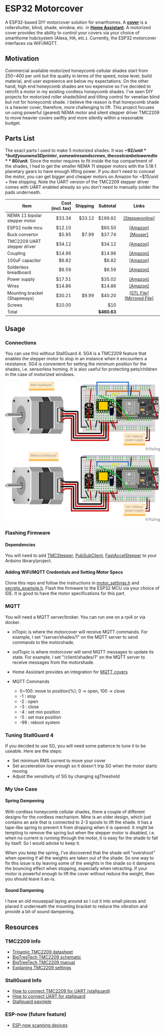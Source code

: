 # ESP32 Motorcover
A ESP32-based DIY motorcover solution for smarthomes. A [**cover**](https://www.home-assistant.io/integrations/cover/)
is a rollershutter, blind, shade, window, etc. in [**Home Assistant**](https://www.home-assistant.io/). A motorized
cover provides the ability to control your covers via your choice of smarthome hub/system (Alexa, HA, etc.). Currently,
the ESP32 motorcover interfaces via WiFi/MQTT.


## Motivation
Commercial available motorized honeycomb cellular shades start from $250-$400 per unit but the quality in terms of
the speed, noise level, build material, and user expreience are below my expectations. On the other hand, high end
honeycomb shades are too expensive so I've decided to retrofit a motor in my existing cordless honeycomb shades. I've
seen DIY projects for motorized roller shade/blind and tilting control for venetian blind but not for honeycomb shade.
I believe the reason is that honeycomb shade is a heavier cover, therefore, more challenging to lift. This project
focuses on using powerful (geared) NEMA motor and silent stepper driver TMC2209 to move heavier covers swiftly and
more silently within a reasonable budget.


## Parts List
The exact parts I used to make 5 motorized shades. It was **~$92/unit** but if you own a 3D printer, some wires and
screws, the cost can be lowered to **~$80/unit**. Since the motor requires to fit inside the top compartment of the 
shades, I had to get the smaller NEMA 11 stepper motors with the 5.18:1 planetary gears to have enough lifting power.
If you don't need to conceal the motor, you can get bigger and cheaper motors on Amazon for ~$15/unit + free shipping.
Note the UART version of the TMC2209 stepper driver comes with UART enabled already so you don't need to manually solder
the pads underneath.

|Item                         |Cost (incl. tax)|Shipping|Subtotal   |Links  |
|-----------------------------|---------------:|-------:|----------:|:-----:|
|NEMA 11 bipolar stepper motor|          $33.34|  $33.12|    $199.82|[[Stepperonline]](https://www.omc-stepperonline.com/nema-11-stepper-motor-bipolar-l-45mm-w-gear-ratio-5-1-planetary-gearbox-11hs18-0674s-pg5)|
|ESP32 node mcu               |          $12.10|        |     $60.50|[[Amazon]](https://www.amazon.com/dp/B0718T232Z)|
|Buck convertor               |           $5.95|   $7.99|     $37.74|[[Mouser]](https://www.mouser.com/ProductDetail/485-4739)|
|TMC2209 UART stepper driver  |          $34.12|        |     $34.12|[[Amazon]](https://www.amazon.com/gp/product/B07YW7BM68)|
|Coupling                     |          $14.96|        |     $14.96|[[Amazon]](https://www.amazon.com/gp/product/B07MPFJGZW)|
|100uF capacitor              |           $6.82|        |      $6.82|[[Amazon]](https://www.amazon.com/gp/product/B07Y3F194W)|
|Solderless breadboard        |           $6.59|        |      $6.59|[[Amazon]](https://www.amazon.com/gp/product/B07LF71ZTS)|
|Power supply                 |          $17.51|        |     $35.02|[[Amazon]](https://www.amazon.com/gp/product/B07N18XN84)|
|Wires                        |          $14.86|        |     $14.86|[[Amazon]](https://www.amazon.com/gp/product/B07Z4W6V6R)|
|Mounting bracket (Shapeways) |          $30.21|   $9.99|     $40.20|[[STL File]](resources/mounting_bracket_v3.stl)[[Mirrored File]](resources/mounting_bracket_v3_mirrored.stl)|
|Screws                       |          $10.00|        |        $10|       |
|Total                        |                |        |**$460.63**|       |


## Usage
### Connections
You can use this without StallGuard 4. SG4 is a TMC2209 feature that enables the stepper motor to stop in an instance
when it encounters a resistance. SG4 is convenient for setting the minimum position for the shades, i.e. sensorless homing.
It is also useful for protecting pets/children in the case of motorized windows.

![stallguard](images/esp32_motorcover_stallguard.png)
![no_stallguard](images/esp32_motorcover.png)

### Flashing Firmware
#### Dependencies
You will need to add [TMCStepper](https://github.com/teemuatlut/TMCStepper), [PubSubClient](https://github.com/knolleary/pubsubclient),	[FastAccelStepper](https://github.com/gin66/FastAccelStepper) to your Arduino library/project.

#### Adding WiFi/MQTT Credentials and Setting Motor Specs
Clone this repo and follow the instructions in [motor_settings.h](include/motor_settings.h) and [secrets_example.h](include/secret_example.h). Flash the firmware to the ESP32 MCU via your choice of IDE. It is good to have the motor specifications for this part.

### MQTT
You will need a MQTT server/broker. You can run one on a rpi4 or via docker.
* inTopic is where the motorcover will receive MQTT commands. For example, I set "/server/shades/1" on the MQTT server
  to send commands to the motorshade.
* outTopic is where motorcover will send MQTT messages to update its state. For example, I set "/client/shades/1" on
  the MQTT server to receive messages from the motorshade.
* Home Assistant provides an integration for [MQTT covers](https://www.home-assistant.io/integrations/cover.mqtt/)

* MQTT Commands
    * 0~100: move to position(%); 0 -> open, 100 -> close
    *  -1  : stop
    *  -2  : open
    *  -3  : close
    *  -4  : set min position
    *  -5  : set max position
    *  -99 : reboot system

### Tuning StallGuard 4
If you decided to use SG, you will need some patience to tune it to be useable. Here are the steps:
* Set minimum RMS current to move your cover
* Set acceleration low enough so it doesn't trip SG when the motor starts moving
* Adjust the sensitivity of SG by changing sgThreshold

### My Use Case
#### Spring Dampening
With cordless honeycomb cellular shades, there a couple of different designs for the cordless mechanism. Mine is an
older design, which just contains an axle that is connected to 2-3 spools to lift the shade. It has a tape-like spring
to prevent it from dropping when it is opened. It might be tempting to remove the spring but when the stepper motor is
disabled, i.e. when no current is running through the motor, it is easy for the shade to fall by itself. So I would
advise to keep it.

When you keep the spring, I've discovered that the shade will "overshoot" when opening if all the weights are taken out
of the shade. So one way to fix this issue is by leaving some of the weights in the shade so it dampens the bouncing
effect when stopping, especially when retracting. If your motor is powerful enough to lift the cover without reduce the
weight, then you should leave it as-is.

#### Sound Dampening
I have an old mousepad laying around so I cut it into small pieces and placed it underneath the mounting bracket to
reduce the vibration and provide a bit of sound dampening.


## Resources
### TMC2209 Info
* [Trinamic TMC2209 datasheet](https://www.trinamic.com/fileadmin/assets/Products/ICs_Documents/TMC2209_Datasheet_V103.pdf)
* [BigTreeTech TMC2209 schematic](https://github.com/bigtreetech/BIGTREETECH-TMC2209-V1.2/blob/master/Schematic/TMC2209-V1.2.pdf)
* [BigTreeTech TMC2209 manual](https://github.com/bigtreetech/BIGTREETECH-TMC2209-V1.2/blob/master/manual/TMC2209-V1.2-manual.pdf)
* [Explaning TMC2209 settings](https://forum.arduino.cc/t/using-a-tmc2209-silent-stepper-motor-driver-with-an-arduino/666992/25)
### StallGuard Info
* [How to connect TMC2209 for UART (stallguard)](https://forum.arduino.cc/t/using-a-tmc2209-silent-stepper-motor-driver-with-an-arduino/666992/14)
* [How to connect UART for stallguard](https://forum.arduino.cc/t/tmcstepper-arduino-tmc2209/956036/9)
* [Stallguard eaxmple](https://gist.github.com/metalinspired/dcfe07ed0b9f42870eb54dcf8e29c126)
### ESP-now (future feature)
* [ESP-now scanning devices](https://circuitcellar.com/research-design-hub/design-solutions/using-esp-now-protocol-part-1/)